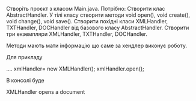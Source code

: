 Створіть проєкт з класом Main.java.
Потрібно: Створити клас AbstractHandler. У тілі класу створити методи void open(), void create(), void change(), void save(). Створити похідні класи XMLHandler, TXTHandler, DOCHandler від базового класу AbstractHandler. Створити три екземпляри XMLHandler, TXTHandler, DOCHandler.

Методи мають мати інформацію що саме за хендлер виконує роботу.

Для прикладу

…. xmlHandler= new XMLHandler();
xmlHandler.open();

В консолі буде

XMLHandler opens a document